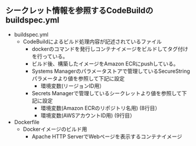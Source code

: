 ## シークレット情報を参照するCodeBuildのbuildspec.yml
- buildspec.yml
  - CodeBuildによるビルド処理内容が記述されているファイル
    - dockerのコマンドを発行しコンテナイメージをビルドしてタグ付けを行っている。
    - ビルド後、構築したイメージをAmazon ECRにpushしている。
    - Systems Managerのパラメータストアで管理しているSecureStringパラメータより値を参照して下記に設定
      - 環境変数(リージョンID用）
    - Secrets Managerで管理しているシークレットより値を参照して下記に設定
      - 環境変数(Amazon ECRのリポジトリ名用) (8行目）
      - 環境変数(AWSアカウントID用) (9行目）
- Dockerfile
  - Dockerイメージのビルド用
    - Apache HTTP ServerでWebページを表示するコンテナイメージ

